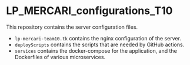 # LP_MERCARI_configurations_T10

This repository contains the server configuration files.

 - `lp-mercari-team10.tk` contains the nginx configuration of the server.
 - `deployScripts` contains the scripts that are needed by GitHub actions.
 - `services` contains the docker-compose for the application, and the Dockerfiles of various microservices.
